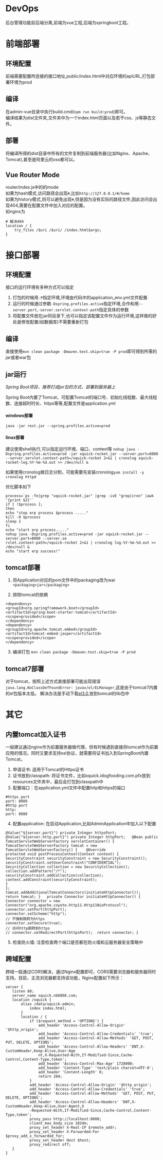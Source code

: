 # DevOps
后台管理功能前后端分离,前端为vue工程,后端为springboot工程。

# 前端部署

## 环境配置
前端需要配置所连接的接口地址,public/index.html中对应环境的apiURL,打包部署环境为prod

## 编译
在admin-vue目录中执行build.cmd(`npm run build:prod`)即可。    
编译结果为dist文件夹,文件夹中为一个index.html页面以及若干css、js等静态文件。

## 部署
将编译所得的dist目录中所有的文件复制到前端服务器(比如Nginx、Apache、Tomcat),甚至是阿里云的oss都可以。

## Vue Router Mode
router/index.js中的的mode      
如果为hash模式,访问路径会出现`#`,比如`http://127.0.0.1/#/home`      
如果为history模式,则可以避免出现`#`,但是因为没有实际的路径文件,因此访问会出现404,需要在配置文件中加入对应的配置。    
如nginx为
```
# 解决404
location / {
	try_files /$uri /$uri/ /index.html$args;
}
```

# 接口部署

## 环境配置
接口的运行环境有多种方式可以指定
1. 打包的时候用`-P`指定环境,环境由代码中的application_env.yml文件配置
2. 运行的时候通过参数`-Dspring.profiles.active`指定环境,合作和用`--server.port`,`-server.servlet.context-path`指定具体的参数
3. 将配置文件放在jar同目录下,也可以指定该配置文件作为运行环境,这样做的好处是修改配置(如数据库)不需要重新打包

## 编译
直接使用`mvn clean package -Dmaven.test.skip=true -P prod`即可得到所需的jar或者war包

## jar运行
_Spring Boot项目，推荐打成jar包的方式，部署到服务器上_ 

Spring Boot内置了Tomcat，可配置Tomcat的端口号、初始化线程数、最大线程数、连接超时时长、https等等,配置文件是application.yml

#### windows部署
`java -jar rest.jar --spring.profiles.active=prod`

#### linux部署
建议使用shell执行,可以指定运行环境、端口、context等
`nohup java -Dspring.profiles.active=prod -jar xquick-rocket.jar --server.port=8080 --server.servlet.context-path=/xquick-rocket 2>&1 | cronolog xquick-rocket-log.%Y-%m-%d.out >> /dev/null &` 

如果使用cronolog做日志分割，可能需要先安装cronolog`yum install -y cronolog httpd`

优化脚本如下
```text
process=`ps -fe|grep "xquick-rocket.jar" |grep -ivE "grep|cron" |awk '{print $2}'`
if [ !$process ];
then
echo "stop erp process $process ....."
kill -9 $process
sleep 1
fi
echo "start erp process....."
nohup java -Dspring.profiles.active=prod -jar xquick-rocket.jar --server.port=8080 --server.se
rvlet.context-path=/xquick-rocket 2>&1 | cronolog log.%Y-%m-%d.out >> /dev/null &
echo "start erp success!"
```

## tomcat部署

1. 将Application对应的pom文件中的packaging改为war
`<packaging>jar</packaging>`

2. 排除tomcat的依赖
```
<dependency>
<groupId>org.springframework.boot</groupId>
<artifactId>spring-boot-starter-tomcat</artifactId>
<scope>provided</scope>
</dependency>
<dependency>
<groupId>org.apache.tomcat.embed</groupId>
<artifactId>tomcat-embed-jasper</artifactId>
<scope>provided</scope>
</dependency>
```

3. 编译打包
`mvn clean package -Dmaven.test.skip=true -P prod`

## tomcat7部署

对于tomcat，按照上述方式直接部署可能出现错误`java.lang.NoClassDefFoundError: javax/el/ELManager`,这是由于tomcat7内置的el包版本太低。 解决办法是手动下载[el3.0](https://mvnrepository.com/artifact/javax.el/javax.el-api/3.0.0),放到tomcat的lib包中

# 其它

## 内置tomcat加入证书

一般建议通过nginx作为前置服务器做代理，但有时候遇到直接将tomcat作为前置应用的情况，同时又要求支持ssl协议，就需要将证书加入到SpringBoot内置Tomcat。

1. 申请证书: 适用于Tomcat的Https证书
2. 证书放到classpath: 将证书文件，比如xquick.idogfooding.com.pfx放到resources文件夹中，最后会打包到classpath中
3. 配置端口：在application.yml文件中配置http和https的端口
```
#https port
port: 8089 
#http port
http:
port: 8088
```

4. 配置application: 在启动Application,比如AdminApplication中加入以下配置

```text
@Value("${server.port}") private Integer httpsPort;   @Value("${server.http.port}") private Integer httpPort;   @Bean public TomcatServletWebServerFactory servletContainer() {
TomcatServletWebServerFactory tomcat = new TomcatServletWebServerFactory() {    @Override
protected void postProcessContext(Context context) {
SecurityConstraint securityConstraint = new SecurityConstraint();
securityConstraint.setUserConstraint("CONFIDENTIAL");
SecurityCollection collection = new SecurityCollection();
collection.addPattern("/*");
securityConstraint.addCollection(collection);
context.addConstraint(securityConstraint);
}
};
tomcat.addAdditionalTomcatConnectors(initiateHttpConnector());
return tomcat; }   private Connector initiateHttpConnector() {
Connector connector = new Connector("org.apache.coyote.http11.Http11NioProtocol");
connector.setPort(httpPort);
connector.setScheme("http");
// 不强制跳转为https
connector.setSecure(true);
// 访问http跳转到https
// connector.setRedirectPort(httpsPort);  return connector; }
```

5. 检查防火墙: 注意检查两个端口是否都在防火墙和云服务器安全策略中

## 跨域配置

跨域一般通过CORS解决，通过Nginx配置即可，CORS需要浏览器和服务器同时支持。目前，主流浏览器都支持该功能，Nginx配置如下所示：

```text
server {
   listen 80;
   server_name xquick.nb6868.com;
   location /xquick {
       alias /data/xquick-admin;
           index index.html;
       }
       location / {
           if ($request_method = 'OPTIONS') {
               add_header 'Access-Control-Allow-Origin' '$http_origin';
               add_header 'Access-Control-Allow-Credentials' 'true';
               add_header 'Access-Control-Allow-Methods' 'GET, POST, PUT, DELETE, OPTIONS';
               add_header 'Access-Control-Allow-Headers' 'DNT,X-CustomHeader,Keep-Alive,User-Age
               nt,X-Requested-With,If-Modified-Since,Cache-Control,Content-Type,token';
               add_header 'Access-Control-Max-Age' 1728000;
               add_header 'Content-Type' 'text/plain charset=UTF-8';
               add_header 'Content-Length' 0;
               return 204;
           }
           add_header 'Access-Control-Allow-Origin' '$http_origin';
           add_header 'Access-Control-Allow-Credentials' 'true';
           add_header 'Access-Control-Allow-Methods' 'GET, POST, PUT, DELETE, OPTIONS';
           add_header 'Access-Control-Allow-Headers' 'DNT,X-CustomHeader,Keep-Alive,User-Agent,X
           -Requested-With,If-Modified-Since,Cache-Control,Content-Type,token';
           proxy_pass http://localhost:8080;
           client_max_body_size 1024m;
           proxy_set_header X-Real-IP $remote_addr;
           proxy_set_header X-Forwarded-For $proxy_add_x_forwarded_for;
           proxy_set_header Host $host;
           proxy_redirect off;
   }
}
```


